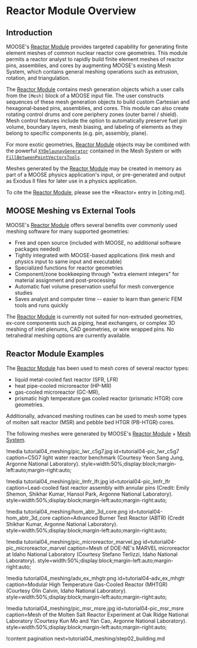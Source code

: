 # Reactor Module Overview

## Introduction

MOOSE's [Reactor Module](modules/reactor/index.md) provides targeted capability for generating finite element meshes of common nuclear reactor core geometries. This module permits a reactor analyst to rapidly build finite element meshes of reactor pins, assemblies, and cores by augmenting MOOSE's existing Mesh System, which contains general meshing operations such as extrusion, rotation, and triangulation.

The [Reactor Module](modules/reactor/index.md) contains mesh generation objects which a user calls from the `[Mesh]` block of a MOOSE input file. The user constructs sequences of these mesh generation objects to build custom Cartesian and hexagonal-based pins, assemblies, and cores. This module can also create rotating control drums and core periphery zones (outer barrel / shield). Mesh control features include the option to automatically preserve fuel pin volume, boundary layers, mesh biasing, and labeling of elements as they belong to specific components (e.g. pin, assembly,
plane).

For more exotic geometries, [Reactor Module](modules/reactor/index.md) objects may be combined with the powerful [`XYDelaunayGenerator`](XYDelaunayGenerator.md) contained in the Mesh System or with [`FillBetweenPointVectorsTools`](FillBetweenPointVectorsTools.md).

Meshes generated by the [Reactor Module](modules/reactor/index.md) may be created in memory as part of a MOOSE physics application's input, or pre-generated and output as Exodus II files for later use in a physics application.

To cite the [Reactor Module](modules/reactor/index.md), please see the +Reactor+ entry in [citing.md].

## MOOSE Meshing vs External Tools

MOOSE's [Reactor Module](modules/reactor/index.md) offers several benefits over commonly used meshing software for many supported geometries:

- Free and open source (included with MOOSE, no additional software packages needed)
- Tightly integrated with MOOSE-based applications (link mesh and physics input to same input and executable)
- Specialized functions for reactor geometries
- Component/zone bookkeeping through "extra element integers" for material assignment and post-processing
- Automatic fuel volume preservation useful for mesh convergence studies
- Saves analyst and computer time -- easier to learn than generic FEM tools and runs quickly

The [Reactor Module](modules/reactor/index.md) is currently not suited for non-extruded geometries, ex-core components such as piping, heat exchangers, or complex 3D meshing of inlet plenums, CAD geometries, or wire wrapped pins. No tetrahedral meshing options are currently available.

## Reactor Module Examples

The [Reactor Module](modules/reactor/index.md) has been used to mesh cores of several reactor types:

- liquid metal-cooled fast reactor (SFR, LFR)
- heat pipe-cooled microreactor (HP-MR)
- gas-cooled microreactor (GC-MR),
- prismatic high temperature gas cooled reactor (prismatic HTGR) core geometries.

Additionally, advanced meshing routines can be used to mesh some types of molten salt reactor (MSR) and pebble bed HTGR (PB-HTGR) cores.

The following meshes were generated by MOOSE's [Reactor Module](modules/reactor/index.md) + [Mesh System](syntax/Mesh/index.md).

!media tutorial04_meshing/pic_lwr_c5g7.jpg
       id=tutorial04-pic_lwr_c5g7
       caption=C5G7 light water reactor benchmark (Courtesy Yeon Sang Jung, Argonne National Laboratory).
       style=width:50%;display:block;margin-left:auto;margin-right:auto;

!media tutorial04_meshing/pic_lmfr_lfr.jpg
       id=tutorial04-pic_lmfr_lfr
       caption=Lead-cooled fast reactor assembly with annular pins (Credit: Emily Shemon, Shikhar Kumar, Hansol Park, Argonne National Laboratory).
       style=width:50%;display:block;margin-left:auto;margin-right:auto;

!media tutorial04_meshing/hom_abtr_3d_core.png
       id=tutorial04-hom_abtr_3d_core
       caption=Advanced Burner Test Reactor (ABTR) (Credit Shikhar Kumar, Argonne National Laboratory).
       style=width:50%;display:block;margin-left:auto;margin-right:auto;

!media tutorial04_meshing/pic_microreactor_marvel.jpg
       id=tutorial04-pic_microreactor_marvel
       caption=Mesh of DOE-NE's MARVEL microreactor at Idaho National Laboratory (Courtesy Stefano Terlizzi, Idaho National Laboratory).
       style=width:50%;display:block;margin-left:auto;margin-right:auto;

!media tutorial04_meshing/adv_ex_mhgtr.png
       id=tutorial04-adv_ex_mhgtr
       caption=Modular High Temperature Gas-Cooled Reactor (MHTGR) (Courtesy Olin Calvin, Idaho National Laboratory).
       style=width:50%;display:block;margin-left:auto;margin-right:auto;

!media tutorial04_meshing/pic_msr_msre.jpg
       id=tutorial04-pic_msr_msre
       caption=Mesh of the Molten Salt Reactor Experiment at Oak Ridge National Laboratory (Courtesy Kun Mo and Yan Cao, Argonne National Laboratory).
       style=width:50%;display:block;margin-left:auto;margin-right:auto;

!content pagination next=tutorial04_meshing/step02_building.md
